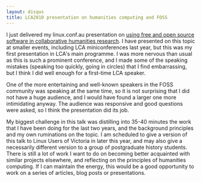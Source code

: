 ```yaml
---
layout: disqus
title: LCA2010 presentation on humanities computing and FOSS
---
```


I just delivered my linux.conf.au presentation on [using free and open source software in collaborative humanities research](http://www.slideshare.net/claudinec/unlocking-the-ivory-tower-foss-in-collaborative-humanities-research). I have presented on this topic at smaller events, including LCA miniconferences last year, but this was my first presentation in LCA's main programme. I was more nervous than usual as this is such a prominent conference, and I made some of the speaking mistakes (speaking too quickly, going in circles) that I find embarrassing, but I think I did well enough for a first-time LCA speaker.

One of the more entertaining and well-known speakers in the FOSS community was speaking at the same time, so it is not surprising that I did not have a huge audience, and I would have found a larger one more intimidating anyway. The audience was responsive and good questions were asked, so I think the presentation did its job.

My biggest challenge in this talk was distilling into 35-40 minutes the work that I have been doing for the last two years, and the background principles and my own ruminations on the topic. I am scheduled to give a version of this talk to Linux Users of Victoria in later this year, and may also give a necessarily different version to a group of postgraduate history students. There is still a lot of work I want to do on becoming better acquainted with similar projects elsewhere, and reflecting on the principles of humanities computing. If I can maintain the energy, this would be a good opportunity to work on a series of articles, blog posts or presentations.
